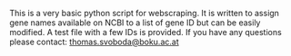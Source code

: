 This is a very basic python script for webscraping. It is written to assign gene names available on NCBI to a list of gene ID but can be easily modified. A test file with a few IDs is provided.
If you have any questions please contact: thomas.svoboda@boku.ac.at
